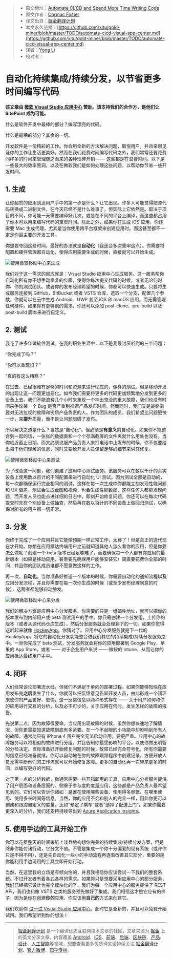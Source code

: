 > * 原文地址：[Automate CI/CD and Spend More Time Writing Code](https://www.sitepoint.com/automate-cicd-visual-app-center/?utm_source=SitePoint&utm_medium=email&utm_campaign=Versioning)
> * 原文作者：[Cormac Foster](https://www.sitepoint.com/author/cfoster/)
> * 译文出自：[掘金翻译计划](https://github.com/xitu/gold-miner)
> * 本文永久链接：[https://github.com/xitu/gold-miner/blob/master/TODO/automate-cicd-visual-app-center.md](https://github.com/xitu/gold-miner/blob/master/TODO/automate-cicd-visual-app-center.md)
> * 译者：[Yong Li](https://github.com/NeilLi1992)
> * 校对者：

# 自动化持续集成/持续分发，以节省更多时间编写代码

**该文章由 [微软 Visual Studio 应用中心](https://appcenter.ms/signup?utm_source=Sitecore&utm_medium=Blog&utm_campaign=appcenter_connect) 赞助。请支持我们的合作方，是他们让 SitePoint 成为可能。**

什么是软件开发中最棒的部分？编写漂亮的代码。

什么是最糟的部分？其余的一切。

开发软件是一份精彩的工作。你会用全新的方法解决问题，取悦用户，并且亲眼见证你的工作让生活更美好。然而在我们花费时间编写代码之外，我们常常还要花费同样多的时间来管理随之而来的各种琐碎开销 —— 这些都是在浪费时间。以下是一些最大的效率黑洞，以及在微软我们是如何处理这些问题，以帮助你节省一些开发时间。

## 1. 生成

让你超赞的应用到达用户手中的第一步是什么？让它出现。许多人可能觉得把源代码转换成二进制文件，在今天已经不是什么难事了，但实际上它依然是。取决于项目的不同，你可能一天需要编译好几次，或是在不同的平台上编译，而这些都占用了你本可以用来编写代码的宝贵时间。除此之外，如果你在生成 iOS 应用，你还需要 Mac 生成代理，尤其是当你使用跨平台框架来创建应用时。而这甚至都不一定是你最主要的开发工具。

你想要夺回这些时间，最好的办法就是**自动化**（我还会多次重申这点）。你需要将配置和硬件管理都自动化，使得应用需要生成的时候，直接就可以开始生成。

![使用微软移动中心来生成](https://dab1nmslvvntp.cloudfront.net/wp-content/uploads/2017/11/1510795993Mobile-Center_Image1_Build-1024x524.png)

我们对于这一需求的回应就是：Visual Studio 应用中心生成服务。这一服务帮你自动化所有你不想手动重复的步骤，使得你每次提交代码的时候，或者无论何时你、你的测试团队、或者你的发布经理希望的时候，你都可以快速生成。只要将生成服务连接到 GitHub，BitBucket 或者 VSTS 仓库，选取一个分支，配置几个参数，你就可以在云中生成 Android、UWP 甚至 iOS 和 macOS 应用，而无需管理任何硬件。如果你有更特别的需求，你还可以添加 post-clone、pre-build 以及 post-build 脚本来进行自定义。

## 2. 测试

我花了许多年做软件测试。在我的职业生涯中，以下是我最讨厌听到的三个问题：

“你完成了吗？”

“你可以重现吗？”

“真的有这么糟糕？”

在过去，已经很难有足够的时间和资源来进行彻底的，像样的测试。但是移动开发的出现让这一问题更加恶化。如今我们需要将更多的代码更加频繁地分发到更多的设备上去，我们不能浪费几个小时来重现一个神出鬼没的重大故障，我们也没有时间来争论某一个 Bug 是否严重到推迟产品发布时间。然而同时，我们又是最终需要对无法忽视的故障和劣质产品负责的人。作为团队的成员，我们希望比问题更快一步，来**提升**质量，而不是让问题阻碍了发布。

所以解决之道是什么？当然是”自动化“。但必须是**有意义**的自动化。如果你不能整合到一起的话，一张张的数据表和一个个存满截屏的文件夹就什么用处也没有。当你临近截止日期，而又必须说服产品负责人来打电话中止发布的时候，你不仅要给出易于他们理解的信息，同时又要给开发人员保留足够的细节来供其修复。

![使用微软移动中心来测试](https://dab1nmslvvntp.cloudfront.net/wp-content/uploads/2017/11/1510796048Mobile-Center_Image2_test-1024x582.png)

为了改善这一问题，我们创建了应用中心测试服务。该服务可以在数以千计的真实设备上使用数以百计的不同配置来进行自动化 UI 测试。因为测试全部是自动的，每一次都确保运行完全相同的测试，这样在每一次生成中你都能立刻发现性能问题和 UX 偏差。测试会生成截图和视频，也会生成性能数据，这样任何人都能发现问题，而开发人员也能点进详细的日志中，即刻开始修复问题。你还可以在每次代码提交时先在个别设备上做抽查，然后再在数以百计的不同设备上做回归测试，以确保对所有的用户都一切正常。

## 3. 分发

你终于完成了一个应用并且它能像预期一样正常工作，太棒了！但是真正的迭代现在才开始。你想在应用抵达终端用户之前就知道其他人怎么看你的应用，但是你要怎么做呢？创建一个 beta 版本已经足够难了，而要确保每一个人都有你应用的最新版本（如果是移动应用，甚至要先确保用户能够安装它）简直要花费你全部的时间，并且你的团队成员谁都不愿意做这样的工作。

再一次，**自动化**。当你准备好推送一个版本的时候，你需要自动化的通知流程**以及**应用分发流程，并且你需要在每一次你生成的时候（或至少发布经理同意的时候），这两者都能够自动触发。

![使用微软移动中心来分发](https://dab1nmslvvntp.cloudfront.net/wp-content/uploads/2017/11/1510796093Mobile-Center_Image3_Distribute-1024x640.png)

我们的解决方案是应用中心分发服务。你需要的只是一组邮件地址，就可以把你的版本发布到内部用户或 beta 测试用户的手中。你只需创建一个分发组，上传你的版本（或者从源代码仓库生成），然后分发服务就会处理剩下的一切。如果你觉得这听起来就像 [HockeyApp](https://hockeyapp.net/)，你猜对了。应用中心分发服务就是下一代的 HockeyApp，将它的自动化分发功能整合进我们其它的持续集成/持续分发服务之中。一旦你完成了 beta 测试，分发服务就会将你的应用部署到 Google Play，苹果的 App Store，或者 —— 对于企业用户来说 —— 微软的 Intune，从而让你的应用抵达最终用户手中。

## 4. 闭环

人们经常谈论部署流水线，但我们不满足于单向的部署过程。如果你能够知晓在应用发布完**之后**发生了什么，你就可以把反馈意见告知开发人员，由此形成一个闭环来使你的产品更好、更快。这一反馈信息以两种形式存在 —— 关于用户如何和你的应用进行交互的分析，以及必不可少的，关于应用在何时，发生怎样的故障的报告。

先说第二点，因为故障很要命。当应用出现故障的时候，虽然你想快速地了解情况，但你更需要知道故障到底有多紧要。在一个不起眼的小功能中却影响到所有人的故障，通常比只有 iPhone 4 用户完全无法启动应用，要更严重。应用中心的故障服务可以将相似的故障进行分组，并且告知你最受影响的平台，以使你做出明智的分检决定。当你准备好开始修复问题的时候，故障已经完全符号化，所有你需要的信息已经准备就绪。你可以自动地在你的故障跟踪程序中创建记录，方便开放人员无需中断他们的工作流就可以开始修复故障。更多的自动化再一次带来更多的时间，以编写更好的代码。

对于第一点的分析数据，你通常需要一些开箱即用的工具。应用中心分析服务提供了用户层面和设备层面的、侧重于参与度的度量应用，这些都是产品负责人最希望见到的。它们可以告诉你诸如：是谁在使用哪些设备、使用得多频繁、在哪里使用、使用多长时间等信息。当然，你的应用不会和别人的完全一样，因此你更可以创建和跟踪自定义的度量，比如“预定了乘车”或者“选择了配送上门”。如果你需要更深入的分析，我们还支持持续导出到 [Azure Application Insights](https://azure.microsoft.com/en-us/services/application-insights/)。

## 5. 使用手边的工具开始工作

你可以花费整天的时间来纸上谈兵地构想你完美的持续集成/持续分发方案，但是除非你能付诸行动，它分文不值。不管是集成一个你十分偏爱的现有系统（或许你只是不得不用），还是先自动化一些小的手动流程再逐渐改善其它部分，重要的是你能利用手边可用的工具立即开始行动。

当然，在这里我的立场是有倾向性的，并且我相信你应该尝试一下我们的整套系统。不过开发者有着各式各样的需求。如果你只是想要采用应用中心的部分服务，我们已经把它设计为完全模块化的了。我们为每一个应用中心的服务提供了 REST API，我们也和像 VSTS 之类的服务预先做好了集成。我们相信这才是它应有的样子，因为是你在创建**你的**应用，你应该用**自己的**方式来创建它。

我们欢迎你 [试一试 Visual Studio 应用中心](https://appcenter.ms/signup?utm_source=Sitecore&utm_medium=Blog&utm_campaign=appcenter_connect)，此时它是全新的，并且可以免费开始试用。我们希望听到你的想法！

---

> [掘金翻译计划](https://github.com/xitu/gold-miner) 是一个翻译优质互联网技术文章的社区，文章来源为 [掘金](https://juejin.im) 上的英文分享文章。内容覆盖 [Android](https://github.com/xitu/gold-miner#android)、[iOS](https://github.com/xitu/gold-miner#ios)、[前端](https://github.com/xitu/gold-miner#前端)、[后端](https://github.com/xitu/gold-miner#后端)、[区块链](https://github.com/xitu/gold-miner#区块链)、[产品](https://github.com/xitu/gold-miner#产品)、[设计](https://github.com/xitu/gold-miner#设计)、[人工智能](https://github.com/xitu/gold-miner#人工智能)等领域，想要查看更多优质译文请持续关注 [掘金翻译计划](https://github.com/xitu/gold-miner)、[官方微博](http://weibo.com/juejinfanyi)、[知乎专栏](https://zhuanlan.zhihu.com/juejinfanyi)。

